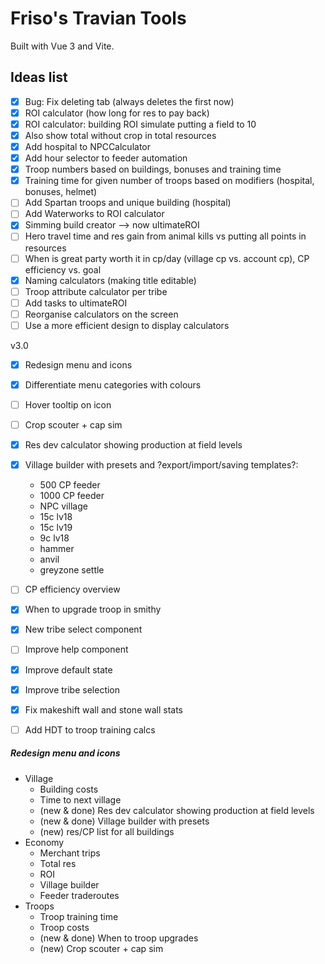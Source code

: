 # Friso's Travian Tools

Built with Vue 3 and Vite.

## Ideas list

- [x] Bug: Fix deleting tab (always deletes the first now)
- [x] ROI calculator (how long for res to pay back)
- [x] ROI calculator: building ROI simulate putting a field to 10
- [x] Also show total without crop in total resources
- [x] Add hospital to NPCCalculator
- [x] Add hour selector to feeder automation
- [x] Troop numbers based on buildings, bonuses and training time
- [x] Training time for given number of troops based on modifiers (hospital, bonuses, helmet)
- [ ] Add Spartan troops and unique building (hospital)
- [ ] Add Waterworks to ROI calculator
- [x] Simming build creator --> now ultimateROI
- [ ] Hero travel time and res gain from animal kills vs putting all points in resources
- [ ] When is great party worth it in cp/day (village cp vs. account cp), CP efficiency vs. goal
- [x] Naming calculators (making title editable)
- [ ] Troop attribute calculator per tribe
- [ ] Add tasks to ultimateROI
- [ ] Reorganise calculators on the screen
- [ ] Use a more efficient design to display calculators

v3.0
- [X] Redesign menu and icons
- [X] Differentiate menu categories with colours
- [ ] Hover tooltip on icon
- [ ] Crop scouter + cap sim
- [X] Res dev calculator showing production at field levels
- [X] Village builder with presets and ?export/import/saving templates?:
  - 500 CP feeder
  - 1000 CP feeder
  - NPC village
  - 15c lv18
  - 15c lv19
  - 9c lv18
  - hammer
  - anvil
  - greyzone settle
- [ ] CP efficiency overview
- [X] When to upgrade troop in smithy
- [X] New tribe select component
- [ ] Improve help component
- [X] Improve default state
- [X] Improve tribe selection
- [X] Fix makeshift wall and stone wall stats
- [ ] Add HDT to troop training calcs



##### Redesign menu and icons

- Village
    - Building costs
    - Time to next village
    - (new & done) Res dev calculator showing production at field levels
    - (new & done) Village builder with presets
    - (new) res/CP list for all buildings
- Economy
    - Merchant trips
    - Total res
    - ROI
    - Village builder
    - Feeder traderoutes
- Troops
    - Troop training time
    - Troop costs
    - (new & done) When to troop upgrades
    - (new) Crop scouter + cap sim
